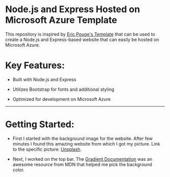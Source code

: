 # Node.js and Express Hosted on Microsoft Azure Template

This repository is inspired by [Eric Pouge's Template](https://github.com/EricPogueExampleCode-Webnode-js-express-and-azure-plus-fetch-template) that can be used to create a Node.js and Express-based website that can easily be hosted on Microsoft Azure.

# Key Features:

- Built with Node.js and Express

- Utilizes Bootstrap for fonts and additional styling

- Optimized for development on Microsoft Azure

---
# Getting Started: 

- First I started with the background image for the website. After few minutes I found this amazing website from which I got my picture. Link to the specific picture: [Unsplash](https://unsplash.com/photos/gray-and-black-laptop-computer-on-surface-Im7lZjxeLhg). 

- Next, I worked on the top bar. The [Gradient Documentation](https://developer.mozilla.org/en-US/docs/Web/CSS/gradient/linear-gradient) was an awesome resource from MDN that helped me pick the background color.